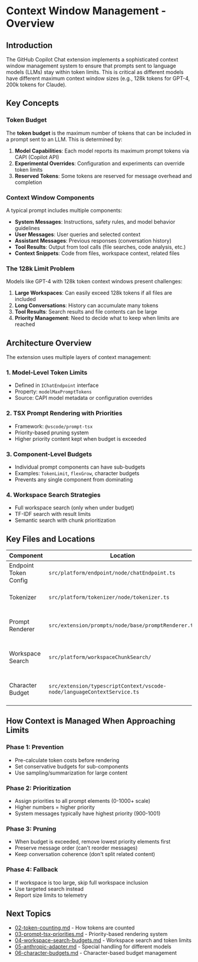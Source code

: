# Context Window Management - Overview

## Introduction

The GitHub Copilot Chat extension implements a sophisticated context window management system to ensure that prompts sent to language models (LLMs) stay within token limits. This is critical as different models have different maximum context window sizes (e.g., 128k tokens for GPT-4, 200k tokens for Claude).

## Key Concepts

### Token Budget
The **token budget** is the maximum number of tokens that can be included in a prompt sent to an LLM. This is determined by:

1. **Model Capabilities**: Each model reports its maximum prompt tokens via CAPI (Copilot API)
2. **Experimental Overrides**: Configuration and experiments can override token limits
3. **Reserved Tokens**: Some tokens are reserved for message overhead and completion

### Context Window Components

A typical prompt includes multiple components:
- **System Messages**: Instructions, safety rules, and model behavior guidelines
- **User Messages**: User queries and selected context
- **Assistant Messages**: Previous responses (conversation history)
- **Tool Results**: Output from tool calls (file searches, code analysis, etc.)
- **Context Snippets**: Code from files, workspace context, related files

### The 128k Limit Problem

Models like GPT-4 with 128k token context windows present challenges:
1. **Large Workspaces**: Can easily exceed 128k tokens if all files are included
2. **Long Conversations**: History can accumulate many tokens
3. **Tool Results**: Search results and file contents can be large
4. **Priority Management**: Need to decide what to keep when limits are reached

## Architecture Overview

The extension uses multiple layers of context management:

### 1. Model-Level Token Limits
- Defined in `IChatEndpoint` interface
- Property: `modelMaxPromptTokens`
- Source: CAPI model metadata or configuration overrides

### 2. TSX Prompt Rendering with Priorities
- Framework: `@vscode/prompt-tsx`
- Priority-based pruning system
- Higher priority content kept when budget is exceeded

### 3. Component-Level Budgets
- Individual prompt components can have sub-budgets
- Examples: `TokenLimit`, `flexGrow`, character budgets
- Prevents any single component from dominating

### 4. Workspace Search Strategies
- Full workspace search (only when under budget)
- TF-IDF search with result limits
- Semantic search with chunk prioritization

## Key Files and Locations

| Component | Location | Purpose |
|-----------|----------|---------|
| Endpoint Token Config | `src/platform/endpoint/node/chatEndpoint.ts` | Determines max tokens per model |
| Tokenizer | `src/platform/tokenizer/node/tokenizer.ts` | Counts tokens using TikToken |
| Prompt Renderer | `src/extension/prompts/node/base/promptRenderer.ts` | Renders prompts with budget management |
| Workspace Search | `src/platform/workspaceChunkSearch/` | Budget-aware workspace searching |
| Character Budget | `src/extension/typescriptContext/vscode-node/languageContextService.ts` | Character-based budget tracking |

## How Context is Managed When Approaching Limits

### Phase 1: Prevention
- Pre-calculate token costs before rendering
- Set conservative budgets for sub-components
- Use sampling/summarization for large content

### Phase 2: Prioritization
- Assign priorities to all prompt elements (0-1000+ scale)
- Higher numbers = higher priority
- System messages typically have highest priority (900-1001)

### Phase 3: Pruning
- When budget is exceeded, remove lowest priority elements first
- Preserve message order (can't reorder messages)
- Keep conversation coherence (don't split related content)

### Phase 4: Fallback
- If workspace is too large, skip full workspace inclusion
- Use targeted search instead
- Report size limits to telemetry

## Next Topics

- [02-token-counting.md](./02-token-counting.md) - How tokens are counted
- [03-prompt-tsx-priorities.md](./03-prompt-tsx-priorities.md) - Priority-based rendering system
- [04-workspace-search-budgets.md](./04-workspace-search-budgets.md) - Workspace search and token limits
- [05-anthropic-adapter.md](./05-anthropic-adapter.md) - Special handling for different models
- [06-character-budgets.md](./06-character-budgets.md) - Character-based budget management
